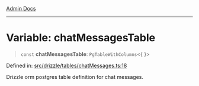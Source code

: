 [Admin Docs](/)

***

# Variable: chatMessagesTable

> `const` **chatMessagesTable**: `PgTableWithColumns`\<\{ \}\>

Defined in: [src/drizzle/tables/chatMessages.ts:18](https://github.com/Sourya07/talawa-api/blob/583d62db9438de398bb9012a4a2617e2cb268b08/src/drizzle/tables/chatMessages.ts#L18)

Drizzle orm postgres table definition for chat messages.

